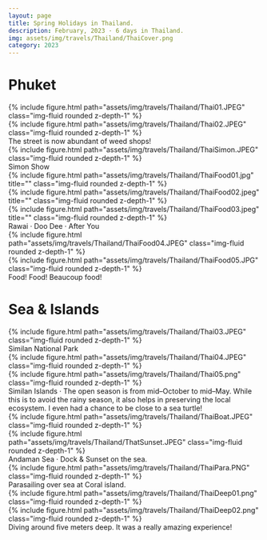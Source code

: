 ```yaml
---
layout: page
title: Spring Holidays in Thailand.
description: February, 2023 · 6 days in Thailand.
img: assets/img/travels/Thailand/ThaiCover.png
category: 2023
---
```


# Phuket

<div class="row justify-content-sm-center">
    <div class="col-sm-4 mt-3 mt-md-0">
        {% include figure.html path="assets/img/travels/Thailand/Thai01.JPEG" class="img-fluid rounded z-depth-1" %}
    </div>
    <div class="col-sm-8 mt-3 mt-md-0">
        {% include figure.html path="assets/img/travels/Thailand/Thai02.JPEG" class="img-fluid rounded z-depth-1" %}
    </div>
</div>
<div class="caption">
    The street is now abundant of weed shops!
</div>

<div class="row">
    <div class="col-sm mt-3 mt-md-0">
        {% include figure.html path="assets/img/travels/Thailand/ThaiSimon.JPEG" class="img-fluid rounded z-depth-1" %}
    </div>
</div>
<div class="caption">
    Simon Show
</div>

<div class="row">
    <div class="col-sm mt-3 mt-md-0">
        {% include figure.html path="assets/img/travels/Thailand/ThaiFood01.jpg" title="" class="img-fluid rounded z-depth-1" %}
    </div>
    <div class="col-sm mt-3 mt-md-0">
        {% include figure.html path="assets/img/travels/Thailand/ThaiFood02.jpeg" title="" class="img-fluid rounded z-depth-1" %}
    </div>
    <div class="col-sm mt-3 mt-md-0">
        {% include figure.html path="assets/img/travels/Thailand/ThaiFood03.jpeg" title="" class="img-fluid rounded z-depth-1" %}
    </div>
</div>
<div class="caption">
    Rawai · Doo Dee · After You
</div>

<div class="row">
    <div class="col-sm mt-3 mt-md-0">
        {% include figure.html path="assets/img/travels/Thailand/ThaiFood04.JPEG" class="img-fluid rounded z-depth-1" %}
    </div>
    <div class="col-sm mt-3 mt-md-0">
        {% include figure.html path="assets/img/travels/Thailand/ThaiFood05.JPG" class="img-fluid rounded z-depth-1" %}
    </div>
</div>
<div class="caption">
        Food! Food! Beaucoup food!
</div>

# Sea & Islands

<div class="row">
    <div class="col-sm mt-3 mt-md-0">
        {% include figure.html path="assets/img/travels/Thailand/Thai03.JPEG" class="img-fluid rounded z-depth-1" %}
    </div>
</div>
<div class="caption">
    Similan National Park
</div>

<div class="row">
    <div class="col-sm mt-3 mt-md-0">
        {% include figure.html path="assets/img/travels/Thailand/Thai04.JPEG" class="img-fluid rounded z-depth-1" %}
    </div>
    <div class="col-sm mt-3 mt-md-0">
        {% include figure.html path="assets/img/travels/Thailand/Thai05.png" class="img-fluid rounded z-depth-1" %}
    </div>
</div>
<div class="caption">
    Similan Islands · The open season is from mid–October to mid–May. While this is to avoid the rainy season, it also helps in preserving the local ecosystem. I even had a chance to be close to a sea turtle!
</div>

<div class="row justify-content-sm-center">
    <div class="col-sm-8 mt-3 mt-md-0">
        {% include figure.html path="assets/img/travels/Thailand/ThaiBoat.JPEG" class="img-fluid rounded z-depth-1" %}
    </div>
    <div class="col-sm-4 mt-3 mt-md-0">
        {% include figure.html path="assets/img/travels/Thailand/ThatSunset.JPEG" class="img-fluid rounded z-depth-1" %}
    </div>
</div>
<div class="caption">
    Andaman Sea · Dock & Sunset on the sea.
</div>

<div class="row">
    <div class="col-sm mt-3 mt-md-0">
        {% include figure.html path="assets/img/travels/Thailand/ThaiPara.PNG" class="img-fluid rounded z-depth-1" %}
    </div>
</div>
<div class="caption">
    Parasailing over sea at Coral island.
</div>

<div class="row">
    <div class="col-sm mt-3 mt-md-0">
        {% include figure.html path="assets/img/travels/Thailand/ThaiDeep01.png" class="img-fluid rounded z-depth-1" %}
    </div>
    <div class="col-sm mt-3 mt-md-0">
        {% include figure.html path="assets/img/travels/Thailand/ThaiDeep02.png" class="img-fluid rounded z-depth-1" %}
    </div>
</div>
<div class="caption">
    Diving around five meters deep. It was a really amazing experience!
</div>